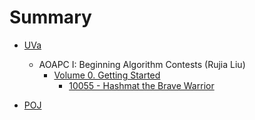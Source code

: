 # Summary

- [UVa](README.md#sec:uva)
  - AOAPC I: Beginning Algorithm Contests (Rujia Liu)
    - [Volume 0. Getting Started](uva/aoapc1-vol0.md)
      - [10055 - Hashmat the Brave Warrior](uva/aoapc1-vol0.md#pro:10055)

- [POJ](README.md#sec:poj)

